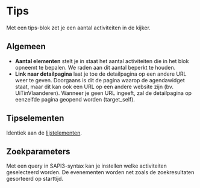 ---
---

# Tips

Met een tips-blok zet je een aantal activiteiten in de kijker.

## Algemeen
* **Aantal elementen** stelt je in staat het aantal activiteiten die in het blok opneemt te bepalen. We raden aan dit aantal beperkt te houden. 
* **Link naar detailpagina** laat je toe de detailpagina op een andere URL weer te geven. Doorgaans is dit de pagina waarop de agendawidget staat, maar dit kan ook een URL op een andere website zijn (bv. UiTinVlaanderen). Wanneer je geen URL ingeeft, zal de detailpagina op eenzelfde pagina geopend worden (target_self).

## Tipselementen
Identiek aan de [lijstelementen](http://documentatie.uitdatabank.be/content/widgets/latest/configureren/zoekresultaten/).

## Zoekparameters
Met een query in SAPI3-syntax kan je instellen welke activiteiten geselecteerd worden. De evenementen worden net zoals de zoekresultaten gesorteerd op starttijd.

